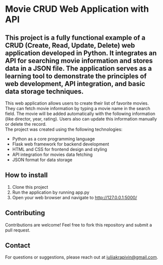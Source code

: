 # Movie CRUD Web Application with API

## This project is a fully functional example of a CRUD (Create, Read, Update, Delete) web application developed in Python. It integrates an API for searching movie information and stores data in a JSON file. The application serves as a learning tool to demonstrate the principles of web development, API integration, and basic data storage techniques.


This web application allows users to create their list of favorite movies. They can fetch movie information by 
typing a movie name in the search field. The movie will be added automatically with the following information 
(like director, year, rating). Users also can update this information manually or delete the record.  
The project was created using the following technologies:
* Python as a core programming language 
* Flask web framework for backend development 
* HTML and CSS for frontend design and styling
* API integration for movies data fetching  
* JSON format for data storage


## How to install 
1. Clone this project
2. Run the application by running app.py
3. Open your web browser and navigate to http://127.0.0.1:5000/

## Contributing
Contributions are welcome! Feel free to fork this repository and submit a pull request.

## Contact
For questions or suggestions, please reach out at iuliiakrapivin@gmail.com.


